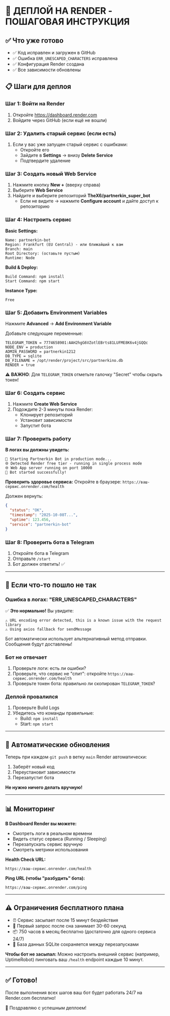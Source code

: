 # 🚀 ДЕПЛОЙ НА RENDER - ПОШАГОВАЯ ИНСТРУКЦИЯ

## ✅ Что уже готово
- ✅ Код исправлен и загружен в GitHub
- ✅ Ошибка `ERR_UNESCAPED_CHARACTERS` исправлена
- ✅ Конфигурация Render создана
- ✅ Все зависимости обновлены

## 📋 Шаги для деплоя

### Шаг 1: Войти на Render
1. Откройте https://dashboard.render.com
2. Войдите через GitHub (если ещё не вошли)

### Шаг 2: Удалить старый сервис (если есть)
1. Если у вас уже запущен старый сервис с ошибками:
   - Откройте его
   - Зайдите в **Settings** → внизу **Delete Service**
   - Подтвердите удаление

### Шаг 3: Создать новый Web Service
1. Нажмите кнопку **New +** (вверху справа)
2. Выберите **Web Service**
3. Найдите и выберите репозиторий **TheX6/partnerkin_super_bot**
   - Если не видите → нажмите **Configure account** и дайте доступ к репозиторию

### Шаг 4: Настроить сервис

**Basic Settings:**
```
Name: partnerkin-bot
Region: Frankfurt (EU Central) - или ближайший к вам
Branch: main
Root Directory: (оставьте пустым)
Runtime: Node
```

**Build & Deploy:**
```
Build Command: npm install
Start Command: npm start
```

**Instance Type:**
```
Free
```

### Шаг 5: Добавить Environment Variables

Нажмите **Advanced** → **Add Environment Variable**

Добавьте следующие переменные:

```
TELEGRAM_TOKEN = 7774658901:AAH2hgG6VZotlEBrts81LUFME8K6v4jGQQc
NODE_ENV = production
ADMIN_PASSWORD = partnerkin1212
DB_TYPE = sqlite
DB_FILENAME = /opt/render/project/src/partnerkino.db
RENDER = true
```

⚠️ **ВАЖНО**: Для `TELEGRAM_TOKEN` отметьте галочку "Secret" чтобы скрыть токен!

### Шаг 6: Создать сервис
1. Нажмите **Create Web Service**
2. Подождите 2-3 минуты пока Render:
   - Клонирует репозиторий
   - Установит зависимости
   - Запустит бота

### Шаг 7: Проверить работу

**В логах вы должны увидеть:**
```
🚀 Starting Partnerkin Bot in production mode...
🌐 Detected Render free tier - running in single process mode
🌐 Web App server running on port 10000
🤖 Bot started successfully!
```

**Проверить здоровье сервиса:**
Откройте в браузере: `https://ваш-сервис.onrender.com/health`

Должен вернуть:
```json
{
  "status": "OK",
  "timestamp": "2025-10-08T...",
  "uptime": 123.456,
  "service": "partnerkin-bot"
}
```

### Шаг 8: Проверить бота в Telegram
1. Откройте бота в Telegram
2. Отправьте `/start`
3. Бот должен ответить! ✅

---

## 🔧 Если что-то пошло не так

### Ошибка в логах: "ERR_UNESCAPED_CHARACTERS"
✅ **Это нормально!** Вы увидите:
```
⚠️ URL encoding error detected, this is a known issue with the request library
⚠️ Using axios fallback for sendMessage
```
Бот автоматически использует альтернативный метод отправки. Сообщения будут доставлены!

### Бот не отвечает
1. Проверьте логи: есть ли ошибки?
2. Проверьте, что сервис не "спит": откройте `https://ваш-сервис.onrender.com/health`
3. Проверьте токен бота: правильно ли скопирован `TELEGRAM_TOKEN`?

### Деплой провалился
1. Проверьте Build Logs
2. Убедитесь что команды правильные:
   - Build: `npm install`
   - Start: `npm start`

---

## 🔄 Автоматические обновления

Теперь при каждом `git push` в ветку `main` Render автоматически:
1. Заберёт новый код
2. Переустановит зависимости
3. Перезапустит бота

**Не нужно ничего делать вручную!**

---

## 📊 Мониторинг

**В Dashboard Render вы можете:**
- Смотреть логи в реальном времени
- Видеть статус сервиса (Running / Sleeping)
- Перезапускать сервис вручную
- Смотреть метрики использования

**Health Check URL:**
```
https://ваш-сервис.onrender.com/health
```

**Ping URL (чтобы "разбудить" бота):**
```
https://ваш-сервис.onrender.com/ping
```

---

## ⚠️ Ограничения бесплатного плана

- ⏰ Сервис засыпает после 15 минут бездействия
- 🔄 Первый запрос после сна занимает 30-60 секунд
- 📦 750 часов в месяц бесплатно (достаточно для одного сервиса 24/7)
- 💾 База данных SQLite сохраняется между перезапусками

**Чтобы бот не засыпал:**
Можно настроить внешний сервис (например, UptimeRobot) пинговать ваш `/health` endpoint каждые 10 минут.

---

## ✅ Готово!

После выполнения всех шагов ваш бот будет работать 24/7 на Render.com бесплатно!

🎉 Поздравляю с успешным деплоем!
